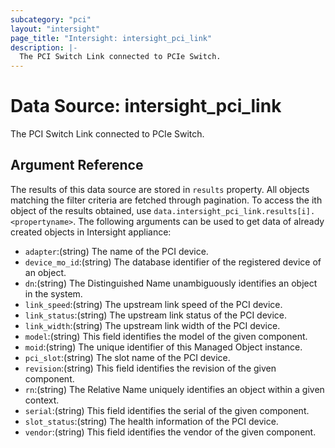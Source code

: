 ```yaml
---
subcategory: "pci"
layout: "intersight"
page_title: "Intersight: intersight_pci_link"
description: |-
  The PCI Switch Link connected to PCIe Switch.
---
```


# Data Source: intersight_pci_link
The PCI Switch Link connected to PCIe Switch.
## Argument Reference
The results of this data source are stored in `results` property.
All objects matching the filter criteria are fetched through pagination.
To access the ith object of the results obtained, use `data.intersight_pci_link.results[i].<propertyname>`.
The following arguments can be used to get data of already created objects in Intersight appliance:
* `adapter`:(string) The name of the PCI device. 
* `device_mo_id`:(string) The database identifier of the registered device of an object. 
* `dn`:(string) The Distinguished Name unambiguously identifies an object in the system. 
* `link_speed`:(string) The upstream link speed of the PCI device. 
* `link_status`:(string) The upstream link status of the PCI device. 
* `link_width`:(string) The upstream link width of the PCI device. 
* `model`:(string) This field identifies the model of the given component. 
* `moid`:(string) The unique identifier of this Managed Object instance. 
* `pci_slot`:(string) The slot name of the PCI device. 
* `revision`:(string) This field identifies the revision of the given component. 
* `rn`:(string) The Relative Name uniquely identifies an object within a given context. 
* `serial`:(string) This field identifies the serial of the given component. 
* `slot_status`:(string) The health information of the PCI device. 
* `vendor`:(string) This field identifies the vendor of the given component. 
 